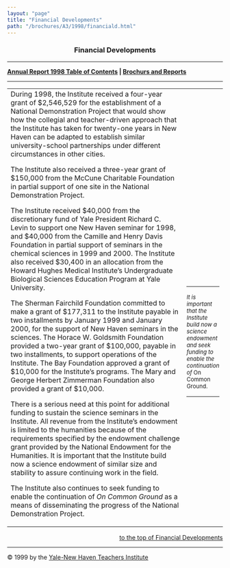 ```yaml
---
layout: "page"
title: "Financial Developments"
path: "/brochures/A3/1998/financiald.html"
---
```

<main>
<center><a name="t"></a><b><h3>Financial Developments</h3></b>
<hr/></center>
<p><b><a href="index.html">Annual Report 1998 Table of Contents</a>
|
<a href="..\..\">Brochurs and Reports</a></b>
</p><hr/>
<table cellpadding="2">
<tbody><tr valign="CENTER">
<td width="85%">During 1998, the Institute received a four-year grant of
$2,546,529 for the establishment of a National Demonstration Project that
would show how the collegial and teacher-driven approach that the Institute
has taken for twenty-one years in New Haven can be adapted to establish
similar university-school partnerships under different circumstances in
other cities. 
<p>The Institute also received a three-year grant of $150,000 from the
McCune Charitable Foundation in partial support of one site in the National
Demonstration Project. 
</p><p>The Institute received $40,000 from the discretionary fund of Yale President
Richard C. Levin to support one New Haven seminar for 1998, and $40,000
from the Camille and Henry Davis Foundation in partial support of seminars
in the chemical sciences in 1999 and 2000. The Institute also received
$30,400 in an allocation from the Howard Hughes Medical Institute’s Undergraduate
Biological Sciences Education Program at Yale University. 
</p><p>The Sherman Fairchild Foundation committed to make a grant of $177,311
to the Institute payable in two installments by January 1999 and January
2000, for the support of New Haven seminars in the sciences. The Horace
W. Goldsmith Foundation provided a two-year grant of $100,000, payable
in two installments, to support operations of the Institute. The Bay Foundation
approved a grant of $10,000 for the Institute’s programs. The Mary and
George Herbert Zimmerman Foundation also provided a grant of $10,000. 
</p><p>There is a serious need at this point for additional funding to sustain
the science seminars in the Institute. All revenue from the Institute’s
endowment is limited to the humanities because of the requirements specified
by the endowment challenge grant provided by the National Endowment for
the Humanities. It is important that the Institute build now a science
endowment of similar size and stability to assure continuing work in the
field. 
</p><p>The Institute also continues to seek funding to enable the continuation
of <i>On Common Ground</i> as a means of disseminating the progress of
the National Demonstration Project.</p></td>
<td>
<br/> 
<br/> 
<br/> 
<br/> 
<br/> 
<br/> 
<br/> 
<br/>
<hr/><font size="-1"><i>It is important that the Institute build now a science
endowment and seek funding to enable the continuation of </i>On Common
Ground. </font>
<hr/></td>
</tr>
</tbody></table>
<div align="right">
<p><a href="#t">to the top of Financial Developments</a></p></div>
<hr/>© 1999 by the <a href="..\..\..\">Yale-New Haven
Teachers Institute</a>
</main>